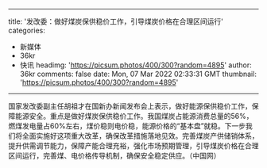 
---
title: '发改委：做好煤炭保供稳价工作，引导煤炭价格在合理区间运行'
categories: 
 - 新媒体
 - 36kr
 - 快讯
headimg: 'https://picsum.photos/400/300?random=4895'
author: 36kr
comments: false
date: Mon, 07 Mar 2022 02:33:31 GMT
thumbnail: 'https://picsum.photos/400/300?random=4895'
---

<div>   
国家发改委副主任胡祖才在国新办新闻发布会上表示，做好能源保供稳价工作，保障能源安全。重点是做好煤炭保供稳价工作。我国煤炭占能源消费总量的56%，燃煤发电量占60%左右，煤价稳则电价稳，能源价格的“基本盘”就稳。下一步我们将全面实施好这项重大改革，确保改革措施落地见效。完善煤炭产供储销体系，提升供需调节能力，保障产能合理充裕，强化市场预期管理，引导煤炭价格在合理区间运行，完善煤、电价格传导机制，确保安全稳定供应。（中国网）  
</div>
            
